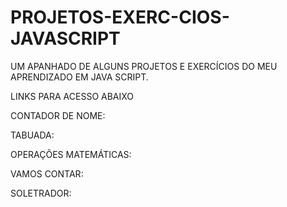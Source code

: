 # PROJETOS-EXERC-CIOS-JAVASCRIPT

UM APANHADO DE ALGUNS PROJETOS E EXERCÍCIOS DO MEU APRENDIZADO EM JAVA SCRIPT.

LINKS PARA ACESSO ABAIXO

CONTADOR DE NOME:

TABUADA:

OPERAÇÕES MATEMÁTICAS:

VAMOS CONTAR:

SOLETRADOR:
